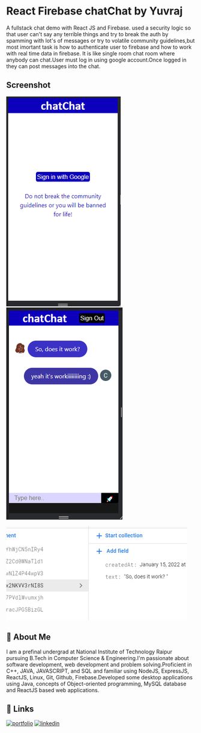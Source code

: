 # React Firebase chatChat by Yuvraj 

A fullstack chat demo with React JS and Firebase. 
used a security logic so that user can't say any terrible things and try to break the auth by spamming with lot's of messages or try to volatile community guidelines,but most imortant task is how to authenticate user to firebase and how to work with real time data in firebase.
It is like single room chat room where anybody can chat.User must log in using google account.Once logged in they can post messages into the chat.




## Screenshot


![App Screenshot](img/Screenshot%20(363).png)  ![App Screenshot](img/Screenshot%20(362).png)

![App Screenshot](img/Screenshot%20(361).png)



## 🚀 About Me
I am a prefinal undergrad at National Institute of Technology Raipur pursuing B.Tech in Computer Science & Engineering.I'm passionate about software development, web development and problem solving.Proficient in C++, JAVA, JAVASCRIPT, and SQL and familiar using NodeJS, ExpressJS, ReactJS, Linux, Git, Github, Firebase.Developed some desktop applications using Java, concepts of Object-oriented programming, MySQL database and ReactJS based web applications.

## 🔗 Links
[![portfolio](https://img.shields.io/badge/my_portfolio-000?style=for-the-badge&logo=ko-fi&logoColor=white)](https://sahuyuvrajportfolio.web.app/)
[![linkedin](https://img.shields.io/badge/linkedin-0A66C2?style=for-the-badge&logo=linkedin&logoColor=white)](https://www.linkedin.com/in/yuvraj-sahu-47a807202/)



